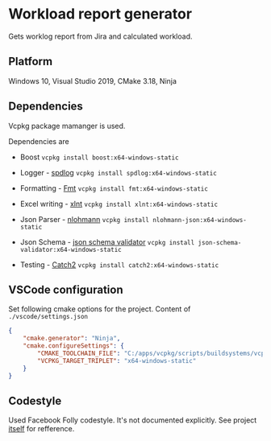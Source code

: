 # Workload report generator

Gets worklog report from Jira and calculated workload.

## Platform

Windows 10, Visual Studio 2019, CMake 3.18, Ninja

## Dependencies

Vcpkg package mamanger is used.

Dependencies are

* Boost
`vcpkg install boost:x64-windows-static`

* Logger - [spdlog](https://github.com/gabime/spdlog)
`vcpkg install spdlog:x64-windows-static`

* Formatting - [Fmt](https://github.com/fmtlib/fmt)
`vcpkg install fmt:x64-windows-static`

* Excel writing - [xlnt](https://github.com/tfussell/xlnt)
`vcpkg install xlnt:x64-windows-static`

* Json Parser - [nlohmann](https://github.com/nlohmann/json)
`vcpkg install nlohmann-json:x64-windows-static`

* Json Schema - [json schema validator](https://github.com/pboettch/json-schema-validator)
`vcpkg install json-schema-validator:x64-windows-static`

* Testing - [Catch2](https://github.com/catchorg/Catch2)
`vcpkg install catch2:x64-windows-static`

## VSCode configuration

Set following cmake options for the project. Content of `./vscode/settings.json`

```json
{
    "cmake.generator": "Ninja",
    "cmake.configureSettings": {
        "CMAKE_TOOLCHAIN_FILE": "C:/apps/vcpkg/scripts/buildsystems/vcpkg.cmake",
        "VCPKG_TARGET_TRIPLET": "x64-windows-static"
    }
}
```

## Codestyle

Used Facebook Folly codestyle. It's not documented explicitly. See project [itself](https://github.com/facebook/folly) for refference.

